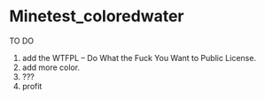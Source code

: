 # Minetest_coloredwater

TO DO <br>
1. add the WTFPL – Do What the Fuck You Want to Public License. <br>
2. add more color. <br>
3. ??? <br>
4. profit 
